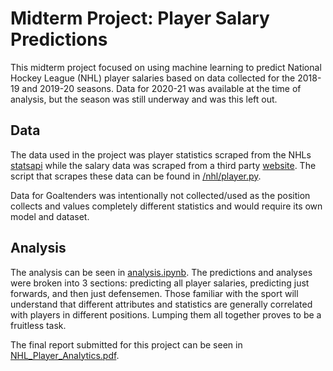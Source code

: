 # Midterm Project: Player Salary Predictions

This midterm project focused on using machine learning to predict National Hockey League (NHL) player salaries based on data collected for 
the 2018-19 and 2019-20 seasons. Data for 2020-21 was available at the time of analysis, but the season was still 
underway and was this left out.

## Data

The data used in the project was player statistics scraped from the NHLs [statsapi](https://gitlab.com/dword4/nhlapi) 
while the salary data was scraped from a third party [website](https://www.spotrac.com/nhl/). The script that scrapes 
these data can be found in [/nhl/player.py](https://github.com/sjacobson94/COMP4449/blob/master/midterm_project/nhl/player.py).

Data for Goaltenders was intentionally not collected/used as the position collects and values completely different statistics and would require 
its own model and dataset. 

## Analysis

The analysis can be seen in [analysis.ipynb](https://github.com/sjacobson94/COMP4449/blob/master/midterm_project/analysis.ipynb). 
The predictions and analyses were broken into 3 sections: predicting all player salaries, predicting just forwards, and then just 
defensemen.
Those familiar with the sport will understand that different attributes and statistics are generally correlated 
with players in different positions. Lumping them all together proves to be a fruitless task.

The final report submitted for this project can be seen in [
NHL_Player_Analytics.pdf](https://github.com/sjacobson94/COMP4449/blob/master/midterm_project/NHL_Player_Analytics.pdf).

